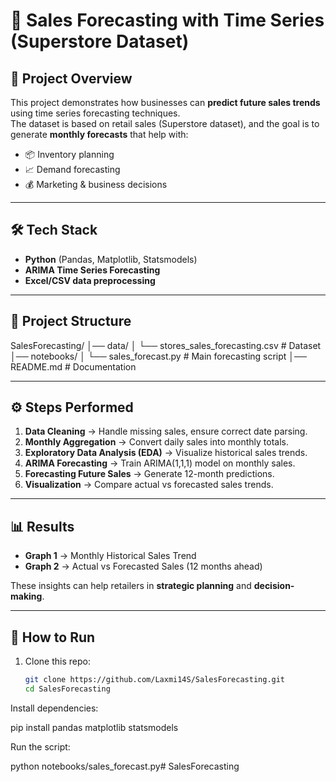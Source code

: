 # 🛒 Sales Forecasting with Time Series (Superstore Dataset)

## 📖 Project Overview
This project demonstrates how businesses can **predict future sales trends** using time series forecasting techniques.  
The dataset is based on retail sales (Superstore dataset), and the goal is to generate **monthly forecasts** that help with:
- 📦 Inventory planning  
- 📈 Demand forecasting  
- 💰 Marketing & business decisions  

---

## 🛠️ Tech Stack
- **Python** (Pandas, Matplotlib, Statsmodels)  
- **ARIMA Time Series Forecasting**  
- **Excel/CSV data preprocessing**  

---

## 📂 Project Structure
SalesForecasting/
│── data/
│ └── stores_sales_forecasting.csv # Dataset
│── notebooks/
│ └── sales_forecast.py # Main forecasting script
│── README.md # Documentation


---

## ⚙️ Steps Performed
1. **Data Cleaning** → Handle missing sales, ensure correct date parsing.  
2. **Monthly Aggregation** → Convert daily sales into monthly totals.  
3. **Exploratory Data Analysis (EDA)** → Visualize historical sales trends.  
4. **ARIMA Forecasting** → Train ARIMA(1,1,1) model on monthly sales.  
5. **Forecasting Future Sales** → Generate 12-month predictions.  
6. **Visualization** → Compare actual vs forecasted sales trends.  

---

## 📊 Results
- **Graph 1** → Monthly Historical Sales Trend  
- **Graph 2** → Actual vs Forecasted Sales (12 months ahead)  

These insights can help retailers in **strategic planning** and **decision-making**.  

---

## 🚀 How to Run
1. Clone this repo:
   ```bash
   git clone https://github.com/Laxmi14S/SalesForecasting.git
   cd SalesForecasting
Install dependencies:

pip install pandas matplotlib statsmodels


Run the script:

python notebooks/sales_forecast.py#   S a l e s F o r e c a s t i n g  
 